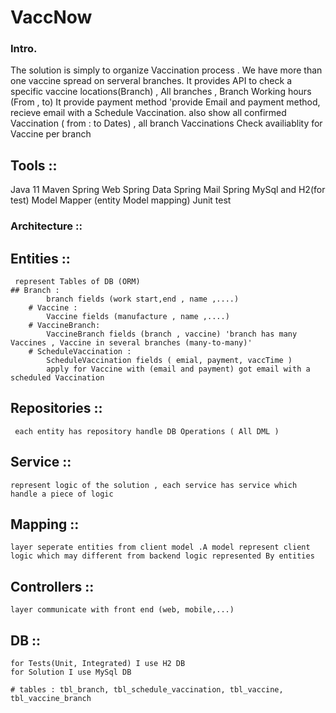 # VaccNow

### Intro. 
  The solution is simply to organize Vaccination process . We have more than one vaccine spread on serveral branches.
 It provides API to check a specific vaccine locations(Branch) , All branches , Branch Working hours (From , to)
 It provide payment method 'provide Email and payment method, recieve email with a Schedule Vaccination.
 also show all confirmed Vaccination ( from : to Dates) , all branch Vaccinations 
 Check availiablity for Vaccine per branch 

## Tools ::
   Java 11
   Maven
   Spring Web
   Spring Data
   Spring Mail
   Spring MySql and H2(for test) 
   Model Mapper (entity Model mapping)
   Junit test

### Architecture ::
  
  ## Entities ::
     represent Tables of DB (ORM)
    ## Branch : 
            branch fields (work start,end , name ,....)  
        # Vaccine :     
            Vaccine fields (manufacture , name ,....)  
        # VaccineBranch:
            VaccineBranch fields (branch , vaccine) 'branch has many Vaccines , Vaccine in several branches (many-to-many)'  
        # ScheduleVaccination : 
            ScheduleVaccination fields ( emial, payment, vaccTime )
            apply for Vaccine with (email and payment) got email with a scheduled Vaccination

  ## Repositories ::
     each entity has repository handle DB Operations ( All DML )  
  ## Service ::
    represent logic of the solution , each service has service which handle a piece of logic  
  ## Mapping ::
    layer seperate entities from client model .A model represent client logic which may different from backend logic represented By entities 
  ## Controllers ::
    layer communicate with front end (web, mobile,...)  

  ## DB ::
    for Tests(Unit, Integrated) I use H2 DB   
    for Solution I use MySql DB  

    # tables : tbl_branch, tbl_schedule_vaccination, tbl_vaccine, tbl_vaccine_branch

